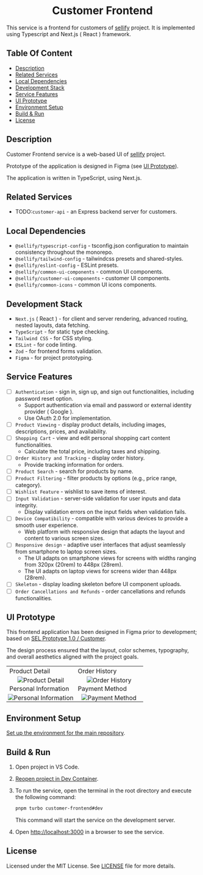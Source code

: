 <h1 align="center">
Customer Frontend
</h1>

This service is a frontend for customers of [sellify](https://github.com/Xamarsia/sellify) project. It is implemented using Typescript and Next.js ( React ) framework.

## Table Of Content

- [Description](#description)
- [Related Services](#related-services)
- [Local Dependencies](#local-dependencies)
- [Development Stack](#development-stack)
- [Service Features](#service-features)
- [UI Prototype](#ui-prototype)
- [Environment Setup](#environment-setup)
- [Build & Run](#build--run)
- [License](#license)

## Description

Customer Frontend service is a web-based UI of [sellify](https://github.com/Xamarsia/sellify) project.

Prototype of the application is designed in Figma (see [UI Prototype](#ui-prototype)).

The application is written in TypeScript, using Next.js.

## Related Services

- TODO:`customer-api` - an Express backend server for customers.

## Local Dependencies

- `@sellify/typescript-config` - tsconfig.json configuration to maintain consistency throughout the monorepo.
- `@sellify/tailwind-config` - tailwindcss presets and shared-styles.
- `@sellify/eslint-config` - ESLint presets.
- `@sellify/common-ui-components` - common UI components.
- `@sellify/customer-ui-components` - customer UI components.
- `@sellify/common-icons` - common UI icons components.

## Development Stack

- `Next.js` ( React ) - for client and server rendering, advanced routing, nested layouts, data fetching.
- `TypeScript` - for static type checking.
- `Tailwind CSS` - for CSS styling.
- `ESLint` - for code linting.
- `Zod` - for frontend forms validation.
- `Figma` - for project prototyping.

## Service Features

- [ ] `Authentication` - sign in, sign up, and sign out functionalities, including password reset option.
  - Support authentication via email and password or external identity provider ( Google ).
  - Use OAuth 2.0 for implementation.
- [ ] `Product Viewing` - display product details, including images, descriptions, prices, and availability.
- [ ] `Shopping Cart` - view and edit personal shopping cart content functionalities.
  - Calculate the total price, including taxes and shipping.
- [ ] `Order History and Tracking` - display order history.
  - Provide tracking information for orders.
- [ ] `Product Search` - search for products by name.
- [ ] `Product Filtering` - filter products by options (e.g., price range, category).
- [ ] `Wishlist Feature` - wishlist to save items of interest.
- [ ] `Input Validation` - server-side validation for user inputs and data integrity.
  - Display validation errors on the input fields when validation fails.
- [ ] `Device Compatibility` - compatible with various devices to provide a smooth user experience.
  - Web platform with responsive design that adapts the layout and content to various screen sizes.
- [ ] `Responsive design` - adaptive user interfaces that adjust seamlessly from smartphone to laptop screen sizes.
  - The UI adapts on smartphone views for screens with widths ranging from 320px (20rem) to 448px (28rem).
  - The UI adapts on laptop views for screens wider than 448px (28rem).
- [ ] `Skeleton` - display loading skeleton before UI component uploads.
- [ ] `Order Cancellations and Refunds` - order cancellations and refunds functionalities.

## UI Prototype

This frontend application has been designed in Figma prior to development; based on [SEL Prototype 1.0 / Customer](https://www.figma.com/design/AO5rA915a6xdGOhtnVNobW/SEL-Prototype-1.0?node-id=2003-5147&t=0EzElkWsprYyA0pO-1).

The design process ensured that the layout, color schemes, typography, and overall aesthetics aligned with the project goals.

<table>
  <tr>
    <td width="48%">Product Detail</td>
    <td width="48%">Order History</td>
  </tr>
  <tr align="center">
    <td width="48%" style="padding: 0;">
      <img alt="Product Detail" src="https://github.com/user-attachments/assets/f2ca8b8e-08ec-464f-8e95-2128e1ba7557" />
    </td>
    <td width="48%" style="padding: 0;">
      <img alt="Order History" src="https://github.com/user-attachments/assets/86eaf8e5-4c0b-4811-baba-1d247abb160e" />
    </td>
  </tr>
    <tr>
      <td width="48%">Personal Information</td>
      <td width="48%">Payment Method</td>
    </tr>
  <tr align="center">
    <td width="48%" style="padding: 0;">
      <img alt="Personal Information" src="https://github.com/user-attachments/assets/ed99b7e7-7279-418b-bf5a-1f080901101d" />
    </td>
    <td width="48%" style="padding: 0;">
      <img alt="Payment Method" src="https://github.com/user-attachments/assets/218585a8-f3de-4011-b0e8-529db5305ff2" />
    </td>
  </tr>
</table>

## Environment Setup

[Set up the environment for the main repository](https://github.com/Xamarsia/sellify#environment-setup).

## Build & Run

1. Open project in VS Code.
2. [Reopen project in Dev Container](https://code.visualstudio.com/docs/devcontainers/containers).
3. To run the service, open the terminal in the root directory and execute the following command:

   ```bash
   pnpm turbo customer-frontend#dev
   ```

   This command will start the service on the development server.

4. Open <http://localhost:3000> in a browser to see the service.

## License

Licensed under the MIT License. See [LICENSE](./LICENSE) file for more details.
